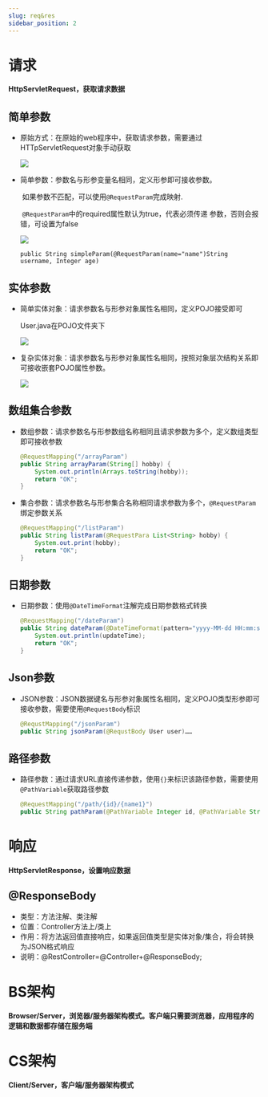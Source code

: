 ```yaml
---
slug: req&res
sidebar_position: 2
---
```


# 请求

**HttpServletRequest，获取请求数据**

## 简单参数

- 原始方式：在原始的web程序中，获取请求参数，需要通过HTTpServletRequest对象手动获取

  ![](https://happlay-docs.oss-cn-beijing.aliyuncs.com/docs/Snipaste_2024-01-10_22-32-27.png)

- 简单参数：参数名与形参变量名相同，定义形参即可接收参数。

  ​					如果参数不匹配，可以使用`@RequestParam`完成映射.

  ​					`@RequestParam`中的required属性默认为true，代表必须传递					参数，否则会报错，可设置为false	

  ![](https://happlay-docs.oss-cn-beijing.aliyuncs.com/docs/Snipaste_2024-01-10_22-55-35.png)

  ```
  public String simpleParam(@RequestParam(name="name")String username, Integer age)
  ```

## 实体参数

- 简单实体对象：请求参数名与形参对象属性名相同，定义POJO接受即可

  User.java在POJO文件夹下

  ![](https://happlay-docs.oss-cn-beijing.aliyuncs.com/docs/Snipaste_2024-01-10_23-26-25.png)

- 复杂实体对象：请求参数名与形参对象属性名相同，按照对象层次结构关系即可接收嵌套POJO属性参数。

  ![](https://happlay-docs.oss-cn-beijing.aliyuncs.com/docs/Snipaste_2024-01-10_23-29-49.png)

## 数组集合参数

- 数组参数：请求参数名与形参数组名称相同且请求参数为多个，定义数组类型即可接收参数

  ```java
  @RequestMapping("/arrayParam")
  public String arrayParam(String[] hobby) {
      System.out.println(Arrays.toString(hobby));
      return "OK";
  }
  ```

- 集合参数：请求参数名与形参集合名称相同请求参数为多个，`@RequestParam`绑定参数关系

  ```java
  @RequestMapping("/listParam")
  public String listParam(@RequestPara List<String> hobby) {
      System.out.print(hobby);
      return "OK";
  }
  ```

## 日期参数

- 日期参数：使用`@DateTimeFormat`注解完成日期参数格式转换

  ```java
  @RequestMapping("/dateParam")
  public String dateParam(@DateTimeFormat(pattern="yyyy-MM-dd HH:mm:ss") LocalDateTime updateTime) {
      System.out.println(updateTime);
      return "OK";
  }
  ```

## Json参数

- JSON参数：JSON数据键名与形参对象属性名相同，定义POJO类型形参即可接收参数，需要使用`@RequestBody`标识

  ```java
  @RequstMapping("/jsonParam")
  public String jsonParam(@RequstBody User user)……
  ```

## 路径参数

- 路径参数：通过请求URL直接传递参数，使用`{}`来标识该路径参数，需要使用`@PathVariable`获取路径参数

  ```java
  @RequestMapping("/path/{id}/{name1}")
  public String pathParam(@PathVariable Integer id, @PathVariable String name1)……
  ```

  

# 响应

**HttpServletResponse，设置响应数据**

## @ResponseBody

- 类型：方法注解、类注解
- 位置：Controller方法上/类上
- 作用：将方法返回值直接响应，如果返回值类型是实体对象/集合，将会转换为JSON格式响应
- 说明：@RestController=@Controller+@ResponseBody;

# BS架构

**Browser/Server，浏览器/服务器架构模式。客户端只需要浏览器，应用程序的逻辑和数据都存储在服务端**

# CS架构

**Client/Server，客户端/服务器架构模式**

